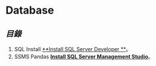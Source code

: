 # Database

## *目錄*
1.   SQL Install [**Install SQL Server Developer **](https://github.com/AdamXu23/Python/tree/main/Day01_Install_and_Create_Project)。
2.   SSMS Pandas [**Install SQL Server Management Studio**](https://github.com/AdamXu23/Python_Pandas/tree/main/Day02_Install_Pandas)。
